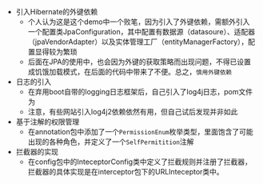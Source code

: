 +  引入Hibernate的外键依赖  
   - 个人认为这是这个demo中一个败笔，因为引入了外键依赖，需额外引入一个配置类JpaConfiguration，其中配置有数据源（datasoure）、适配器（jpaVendorAdapter）以及实体管理工厂（entityManagerFactory），配置显得较为繁琐
   -  后面在JPA的使用中，也会因为外键的获取策略而出现问题，不得已设置成饥饿加载模式，在后面的代码中带来了不便。总之，`慎用外键依赖`    
+ 日志的引入  
  - 在弃用boot自带的logging日志框架后，自己引入了log4j日志，pom文件为
  - 注意，有些网站引入log4j2依赖依然有用，但自己试后发现并非如此  
+ 基于注解的权限管理  
  -  在annotation包中添加了一个`PermissionEnum`枚举类型，里面饱含了可能出现的各种角色，并定义了一个`SelfPermitition`注解
+ 拦截器的实现
	-  在config包中的InteceptorConfig类中定义了拦截规则并注册了拦截器，拦截器的具体实现是在interceptor包下的URLInteceptor类中。